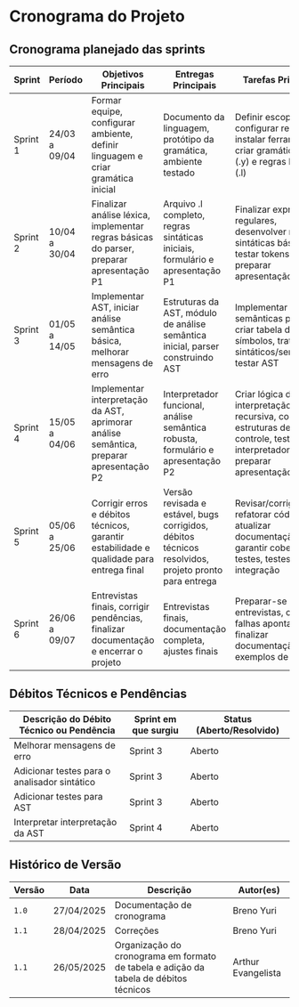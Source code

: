 # Cronograma do Projeto 

## Cronograma planejado das sprints

| Sprint  | Período           | Objetivos Principais                                                                                                         | Entregas Principais                                                                                      | Tarefas Principais                                                                                                                                                                                                                      |
|---------|-------------------|----------------------------------------------------------------------------------------------------------------------------|----------------------------------------------------------------------------------------------------------|----------------------------------------------------------------------------------------------------------------------------------------------------------------------------------------------------------------------------------------|
| Sprint 1| 24/03 a 09/04     | Formar equipe, configurar ambiente, definir linguagem e criar gramática inicial                                            | Documento da linguagem, protótipo da gramática, ambiente testado                                         | Definir escopo, configurar repositório, instalar ferramentas, criar gramática inicial (.y) e regras léxicas (.l)                                                                                                                      |
| Sprint 2| 10/04 a 30/04     | Finalizar análise léxica, implementar regras básicas do parser, preparar apresentação P1                                   | Arquivo .l completo, regras sintáticas iniciais, formulário e apresentação P1                            | Finalizar expressões regulares, desenvolver regras sintáticas básicas, testar tokens/parser, preparar apresentação                                                                                                                     |
| Sprint 3| 01/05 a 14/05     | Implementar AST, iniciar análise semântica básica, melhorar mensagens de erro                                              | Estruturas da AST, módulo de análise semântica inicial, parser construindo AST                           | Implementar ações semânticas para AST, criar tabela de símbolos, tratar erros sintáticos/semânticos, testar AST                                                                                                                        |
| Sprint 4| 15/05 a 04/06     | Implementar interpretação da AST, aprimorar análise semântica, preparar apresentação P2                                    | Interpretador funcional, análise semântica robusta, formulário e apresentação P2                         | Criar lógica de interpretação recursiva, consolidar estruturas de controle, testar interpretador, preparar apresentação                                                                                                                |
| Sprint 5| 05/06 a 25/06     | Corrigir erros e débitos técnicos, garantir estabilidade e qualidade para entrega final                                    | Versão revisada e estável, bugs corrigidos, débitos técnicos resolvidos, projeto pronto para entrega      | Revisar/corrigir bugs, refatorar código, atualizar documentação, garantir cobertura de testes, testes finais de integração                                                                                                             |
| Sprint 6| 26/06 a 09/07     | Entrevistas finais, corrigir pendências, finalizar documentação e encerrar o projeto                                       | Entrevistas finais, documentação completa, ajustes finais                                                | Preparar-se para entrevistas, corrigir falhas apontadas, finalizar documentação e exemplos de uso                                                                                                                                      |

## Débitos Técnicos e Pendências

| Descrição do Débito Técnico ou Pendência | Sprint em que surgiu | Status (Aberto/Resolvido) |
|------------------------------------------|----------------------|---------------------------|
| Melhorar mensagens de erro    | Sprint 3     | Aberto                    | 
| Adicionar testes para o analisador sintático| Sprint 3|Aberto                    |
| Adicionar testes para AST     | Sprint 3             | Aberto                    |
| Interpretar interpretação da AST| Sprint 4             | Aberto                    |


## Histórico de Versão

| Versão | Data          | Descrição                          | Autor(es)     |
| ------ | ------------- | ---------------------------------- | ------------- |
| `1.0`  |  27/04/2025 |  Documentação de cronograma | Breno Yuri |
| `1.1`  |  28/04/2025 |  Correções | Breno Yuri |
| `1.1`  |  26/05/2025 |  Organização do cronograma em formato de tabela e adição da tabela de débitos técnicos | Arthur Evangelista |

